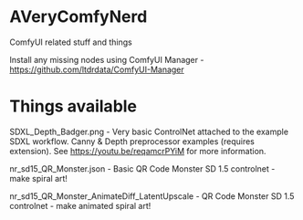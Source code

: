# AVeryComfyNerd
ComfyUI related stuff and things

Install any missing nodes using ComfyUI Manager - https://github.com/ltdrdata/ComfyUI-Manager

# Things available
SDXL_Depth_Badger.png - Very basic ControlNet attached to the example SDXL workflow. Canny & Depth preprocessor examples (requires extension). See https://youtu.be/reqamcrPYiM for more information.

nr_sd15_QR_Monster.json - Basic QR Code Monster SD 1.5 controlnet - make spiral art!

nr_sd15_QR_Monster_AnimateDiff_LatentUpscale - QR Code Monster SD 1.5 controlnet - make animated spiral art!

